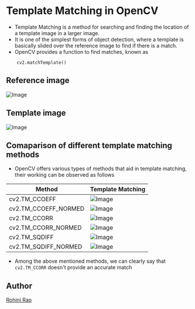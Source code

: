 # <b>Template Matching in OpenCV</b>

- Template Matching is a method for searching and finding the location of a template image in a larger image.
- It is one of the simplest forms of object detection, where a template is basically slided over the reference image to find if there is a match.
- OpenCV provides a function to find matches, known as

```
    cv2.matchTemplate()
```

## Reference image
![Image](https://i.imgur.com/Lhwk3RM.jpg)

## Template image
![Image](https://i.imgur.com/62zVGzn.jpg)

## Comaparison of different template matching methods

- OpenCV offers various types of methods that aid in template matching, their working can be observed as follows

| Method | Template Matching |
|---------|---------|
| cv2.TM_CCOEFF |![Image](https://i.imgur.com/Ut4PB9O.png)|
| cv2.TM_CCOEFF_NORMED | ![Image](https://i.imgur.com/tbThQSA.png)|
| cv2.TM_CCORR | ![Image](https://i.imgur.com/tcghzNp.png)|
| cv2.TM_CCORR_NORMED | ![Image](https://i.imgur.com/VWCzkj5.png)|
| cv2.TM_SQDIFF | ![Image](https://i.imgur.com/qiR1JMp.png)|
| cv2.TM_SQDIFF_NORMED | ![Image](https://i.imgur.com/IcF9sBh.png)|

- Among the above mentioned methods, we can clearly say that `cv2.TM_CCORR` doesn't provide an accurate match


## Author
[Rohini Rao](https://github.com/RohiniRG)

